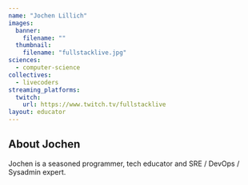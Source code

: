 ```yaml
---
name: "Jochen Lillich"
images:
  banner:
    filename: ""
  thumbnail:
    filename: "fullstacklive.jpg"
sciences:
  - computer-science
collectives:
  - livecoders
streaming_platforms:
  twitch:
    url: https://www.twitch.tv/fullstacklive
layout: educator
---
```

## About Jochen

Jochen is a seasoned programmer, tech educator and SRE / DevOps / Sysadmin expert.
